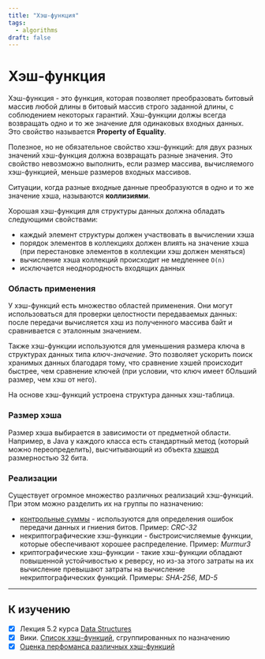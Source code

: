 ```yaml
---
title: "Хэш-функция"
tags:
  - algorithms
draft: false
---
```


# Хэш-функция

Хэш-функция - это функция, которая позволяет преобразовать битовый массив любой длины в битовый массив строго заданной длины, с соблюдением некоторых гарантий.
Хэш-функции должы всегда возвращать одно и то же значение для одинаковых входных данных.
Это свойство называется **Property of Equality**.

Полезное, но не обязательное свойство хэш-функций: для двух разных значений хэш-функция должна возвращать разные значения.
Это свойство невозможно выполнить, если размер массива, вычисляемого хэш-функцией, меньше размеров входных массивов.

Ситуации, когда разные входные данные преобразуются в одно и то же значение хэша, называются **коллизиями**.

Хорошая хэш-функция для структуры данных должна обладать следующими свойствами:
- каждый элемент структуры должен участвовать в вычислении хэша
- порядок элементов в коллекциях должен влиять на значение хэша (при перестановке элементов в коллекции хэш должен меняться)
- вычисление хэша коллекций происходит не медленнее `O(n)`
- исключается неоднородность входящих данных

### Область применения
У хэш-функций есть множество областей применения.
Они могут использоваться для проверки целостности передаваемых данных: после передачи вычисляется хэш из полученного массива байт и сравнивается с эталонным значением.

Также хэш-функции используются для уменьшения размера ключа в структурах данных типа *ключ-значение*.
Это позволяет ускорить поиск хранимых данных благодаря тому, что сравнение хэшей происходит быстрее, чем сравнение ключей (при условии, что ключ имеет бОльший размер, чем хэш от него).

На основе хэш-функций устроена структура данных хэш-таблица.

### Размер хэша
Размер хэша выбирается в зависимости от предметной области.
Например, в Java у каждого класса есть стандартный метод (который можно переопределить), высчитывающий из объекта [хэшкод](../java/hashcode.md) размерностью 32 бита. 

### Реализации

Существует огромное множество различных реализаций хэш-функций.
При этом можно разделить их на группы по назначению:
- [контрольные суммы](crc.md) - используются для определения ошибок передачи данных и гниения битов. Пример: _CRC-32_
- некриптографические хэш-функции - быстроисчисляемые функции, которые обеспечивают хорошее распределение. Пример: _Murmur3_
- криптографические хэш-функции - такие хэш-функции обладают повышенной устойчивостью к реверсу, но из-за этого затраты на их вычисление превышают затраты на вычисление некриптографических функций. Примеры: _SHA-256_, _MD-5_



---
## К изучению
- [X] Лекция 5.2 курса [Data Structures](https://stepik.org/course/579/syllabus)
- [X] Вики. [Список хэш-функций](https://en.wikipedia.org/wiki/List_of_hash_functions), сгруппированных по назначению
- [X] [Оценка перфоманса различных хэш-функций](https://github.com/rurban/smhasher)
